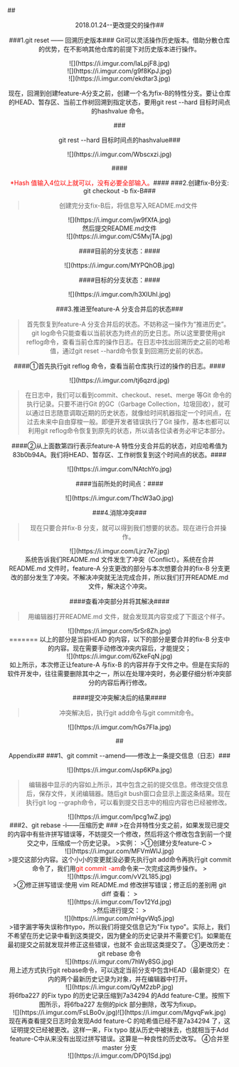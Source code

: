 ##<center/>2018.01.24--更改提交的操作##

###1.git reset —— 回溯历史版本###
Git可以灵活操作历史版本。借助分散仓库的优势，在不影响其他仓库的前提下对历史版本进行操作。
<center>![](https://i.imgur.com/laLpjF8.jpg)<br/>
![](https://i.imgur.com/g9f8KpJ.jpg)<br/>
![](https://i.imgur.com/ekdtar3.jpg)</center>

现在，回溯到创建feature-A分支之前，创建一个名为fix-B的特性分支。要让仓库的HEAD、暂存区、当前工作树回溯到指定状态，要用git rest --hard  目标时间点的hashvalue 命令。

###<center/>git rest --hard  目标时间点的hashvalue###
<center>![](https://i.imgur.com/Wbscxzi.jpg)</center>

####<center/><font color="RED">*Hash 值输入4位以上就可以，没有必要全部输入。</font>####
###2.创建fix-B分支: git checkout -b fix-B###
>创建完分支fix-B后，将信息写入README.md文件
<center>![](https://i.imgur.com/jw9fXfA.jpg)</center>
然后提交README.md文件
<center>![](https://i.imgur.com/C5MvjTA.jpg)</center>

####目前的分支状态：####
<center>![](https://i.imgur.com/MYPQhOB.jpg)</center>

####目标的分支状态：####
<center>![](https://i.imgur.com/h3XlUhI.jpg)</center>

###3.推进至feature-A 分支合并后的状态###
>首先恢复到feature-A 分支合并后的状态。不妨称这一操作为“推进历史”。git log命令只能查看以当前状态为终点的历史日志。所以这里要使用git reflog命令，查看当前仓库的操作日志。在日志中找出回溯历史之前的哈希值，通过git reset --hard命令恢复到回溯历史前的状态。

####①首先执行git reflog 命令，查看当前仓库执行过的操作的日志。####
<center>![](https://i.imgur.com/tj6qzrd.jpg)</center>	

>在日志中，我们可以看到commit、checkout、reset、merge 等Git 命令的执行记录。只要不进行Git 的GC（Garbage Collection，垃圾回收），就可以通过日志随意调取近期的历史状态，就像给时间机器指定一个时间点，在过去未来中自由穿梭一般。即便开发者错误执行了Git 操作，基本也都可以利用git reflog命令恢复到原先的状态，所以请各位读者务必牢记本部分。

####②从上面数第四行表示feature-A 特性分支合并后的状态，对应哈希值为83b0b94A。我们将HEAD、暂存区、工作树恢复到这个时间点的状态。####
<center>![](https://i.imgur.com/NAtchYo.jpg)</center>
		
####当前所处的时间点：####
<center>![](https://i.imgur.com/ThcW3aO.jpg)</center>	

###4.消除冲突###
>现在只要合并fix-B 分支，就可以得到我们想要的状态。现在进行合并操作。
<center>![](https://i.imgur.com/Ljrz7e7.jpg)</center>
系统告诉我们README.md 文件发生了冲突（Conflict）。系统在合并README.md 文件时，feature-A 分支更改的部分与本次想要合并的fix-B 分支更改的部分发生了冲突。不解决冲突就无法完成合并，所以我们打开README.md 文件，解决这个冲突。	

####查看冲突部分并将其解决####
>用编辑器打开README.md 文件，就会发现其内容变成了下面这个样子。
<center>![](https://i.imgur.com/5rSr8Zh.jpg)</center>
======= 以上的部分是当前HEAD 的内容，以下的部分是要合并的fix-B 分支中的内容。现在需要手动修改冲突内容后，才能提交；
<center>![](https://i.imgur.com/6ZkeFqN.jpg)</center>
如上所示，本次修正让feature-A 与fix-B 的内容并存于文件之中。但是在实际的软件开发中，往往需要删除其中之一，所以在处理冲突时，务必要仔细分析冲突部分的内容后再行修改。

####提交冲突解决后的结果####
>冲突解决后，执行git add命令与git commit命令。
<center>![](https://i.imgur.com/hGs7FIa.jpg)</center>

##<center/>Appendix##
###1、git commit --amend——修改上一条提交信息（日志）###
<center>![](https://i.imgur.com/Jsp6KPa.jpg)</center>

>编辑器中显示的内容如上所示，其中包含之前的提交信息。修改提交信息后，保存文件，关闭编辑器。随后git bush窗口会显示上面这条结果。现在执行git log --graph命令，可以看到提交日志中的相应内容也已经被修改。
<center>![](https://i.imgur.com/lpcg1wZ.jpg)</center>
###2、git rebase -i——压缩历史 ###
>在合并特性分支之前，如果发现已提交的内容中有些许拼写错误等，不妨提交一个修改，然后将这个修改包含到前一个提交之中，压缩成一个历史记录。
>实例：
>①创建分支feature-C
><center>![](https://i.imgur.com/MFVmWlJ.jpg)</center>
>提交这部分内容。这个小小的变更就没必要先执行git add命令再执行git commit命令了，我们用<font color="RED">git commit -am</font>命令来一次完成这两步操作。
><center>![](https://i.imgur.com/vV2L185.jpg)</center>
>②修正拼写错误:使用 vim README.md 修改拼写错误；修正后的差别用 git diff 查看：
><center>![](https://i.imgur.com/Tov12Yd.jpg)</center>
>然后进行提交：
><center>![](https://i.imgur.com/mHgvWq5.jpg)</center>
>错字漏字等失误称作typo，所以我们将提交信息记为"Fix typo"。实际上，我们不希望在历史记录中看到这类提交，因为健全的历史记录并不需要它们。如果能在最初提交之前就发现并修正这些错误，也就不
会出现这类提交了。
③更改历史：git rebase 命令
<center>![](https://i.imgur.com/7hWy8SG.jpg)</center>
用上述方式执行git rebase命令，可以选定当前分支中包含HEAD（最新提交）在内的两个最新历史记录为对象，并在编辑器中打开。
<center>![](https://i.imgur.com/QyM2zbP.jpg)</center>
将6fba227 的Fix typo 的历史记录压缩到7a34294 的Add feature-C里。按照下图所示，将6fba227 左侧的pick 部分删除，改写为fixup。
<center>![](https://i.imgur.com/FsLBo0v.jpg)![](https://i.imgur.com/MgvqFwk.jpg)</center>
现在再查看提交日志时会发现Add feature-C 的哈希值已经不是7a34294 了，这证明提交已经被更改。这样一来，Fix typo 就从历史中被抹去，也就相当于Add feature-C中从来没有出现过拼写错误。这算是一种良性的历史改写。
④合并至master 分支
<center>![](https://i.imgur.com/DP0j1Sd.jpg)</center>



